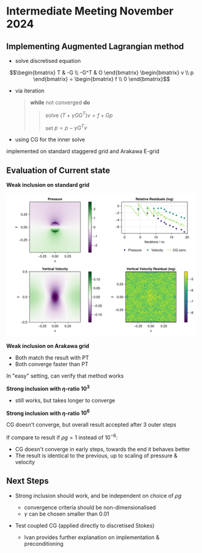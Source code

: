 # Intermediate Meeting November 2024

## Implementing Augmented Lagrangian method

* solve discretised equation

```math
\begin{bmatrix}
T & -G \\
-G^T & O
\end{bmatrix}
\begin{bmatrix}
v \\
p
\end{bmatrix}
= 
\begin{bmatrix}
f \\ 
0
\end{bmatrix}
```

* via iteration

  > **while** not converged **do**
  >
  >> solve $(T + \gamma G G^T) v = f + G p$
  >>
  >> set $p = p - \gamma G^T v$

* using CG for the inner solve

implemented on standard staggered grid and Arakawa E-grid


## Evaluation of Current state

**Weak inclusion on standard grid**

![](../figures/2_output_miniapp_10.png)

**Weak inclusion on Arakawa grid**

* Both match the result with PT
* Both converge faster than PT

In "easy" setting, can verify that method works

**Strong inclusion with $\eta$-ratio $10^3$**

* still works, but takes longer to converge


**Strong inclusion with $\eta$-ratio $10^6$**

CG doesn't converge, but overall result accepted after 3 outer steps

If compare to result if $\rho g = 1$ instead of $10^{-6}$:

* CG doesn't converge in early steps, towards the end it behaves better
* The result is identical to the previous, up to scaling of pressure & velocity

## Next Steps

* Strong inclusion should work, and be independent on choice of $\rho g$
  - convergence criteria should be non-dimensionalised
  - $\gamma$ can be chosen smaller than $0.01$

* Test coupled CG (applied directly to discretised Stokes)
  - Ivan provides further explanation on implementation & preconditioning